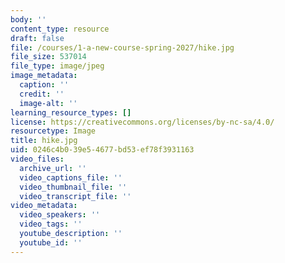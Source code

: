 ```yaml
---
body: ''
content_type: resource
draft: false
file: /courses/1-a-new-course-spring-2027/hike.jpg
file_size: 537014
file_type: image/jpeg
image_metadata:
  caption: ''
  credit: ''
  image-alt: ''
learning_resource_types: []
license: https://creativecommons.org/licenses/by-nc-sa/4.0/
resourcetype: Image
title: hike.jpg
uid: 0246c4b0-39e5-4677-bd53-ef78f3931163
video_files:
  archive_url: ''
  video_captions_file: ''
  video_thumbnail_file: ''
  video_transcript_file: ''
video_metadata:
  video_speakers: ''
  video_tags: ''
  youtube_description: ''
  youtube_id: ''
---
```

